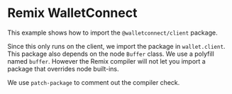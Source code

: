 # Remix WalletConnect

This example shows how to import the `@walletconnect/client` package.

Since this only runs on the client, we import the package in `wallet.client`. This
package also depends on the node `Buffer` class. We use a polyfill named `buffer`.
However the Remix compiler will not let you import a package that overrides node built-ins.

We use `patch-package` to comment out the compiler check.
